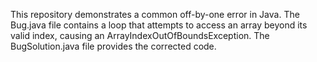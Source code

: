 This repository demonstrates a common off-by-one error in Java. The Bug.java file contains a loop that attempts to access an array beyond its valid index, causing an ArrayIndexOutOfBoundsException. The BugSolution.java file provides the corrected code.